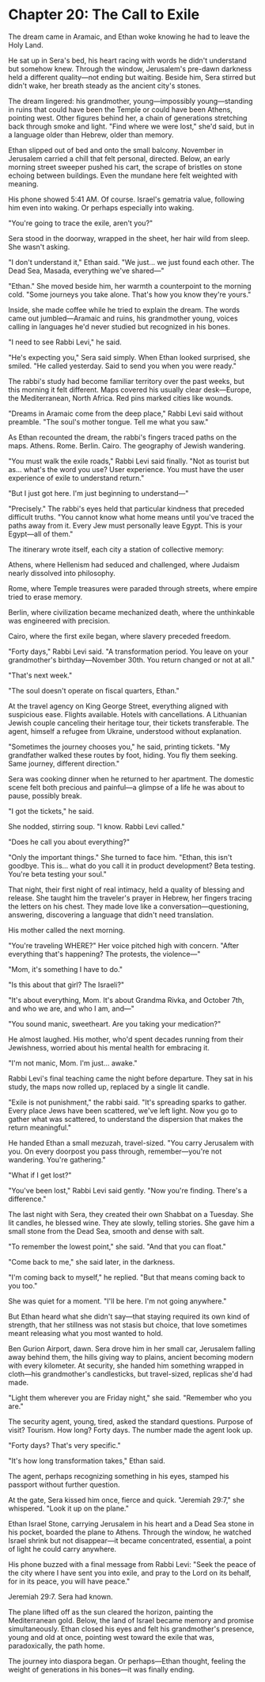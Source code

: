 # Chapter 20: The Call to Exile

The dream came in Aramaic, and Ethan woke knowing he had to leave the Holy Land.

He sat up in Sera's bed, his heart racing with words he didn't understand but somehow knew. Through the window, Jerusalem's pre-dawn darkness held a different quality—not ending but waiting. Beside him, Sera stirred but didn't wake, her breath steady as the ancient city's stones.

The dream lingered: his grandmother, young—impossibly young—standing in ruins that could have been the Temple or could have been Athens, pointing west. Other figures behind her, a chain of generations stretching back through smoke and light. "Find where we were lost," she'd said, but in a language older than Hebrew, older than memory.

Ethan slipped out of bed and onto the small balcony. November in Jerusalem carried a chill that felt personal, directed. Below, an early morning street sweeper pushed his cart, the scrape of bristles on stone echoing between buildings. Even the mundane here felt weighted with meaning.

His phone showed 5:41 AM. Of course. Israel's gematria value, following him even into waking. Or perhaps especially into waking.

"You're going to trace the exile, aren't you?"

Sera stood in the doorway, wrapped in the sheet, her hair wild from sleep. She wasn't asking.

"I don't understand it," Ethan said. "We just... we just found each other. The Dead Sea, Masada, everything we've shared—"

"Ethan." She moved beside him, her warmth a counterpoint to the morning cold. "Some journeys you take alone. That's how you know they're yours."

Inside, she made coffee while he tried to explain the dream. The words came out jumbled—Aramaic and ruins, his grandmother young, voices calling in languages he'd never studied but recognized in his bones.

"I need to see Rabbi Levi," he said.

"He's expecting you," Sera said simply. When Ethan looked surprised, she smiled. "He called yesterday. Said to send you when you were ready."

The rabbi's study had become familiar territory over the past weeks, but this morning it felt different. Maps covered his usually clear desk—Europe, the Mediterranean, North Africa. Red pins marked cities like wounds.

"Dreams in Aramaic come from the deep place," Rabbi Levi said without preamble. "The soul's mother tongue. Tell me what you saw."

As Ethan recounted the dream, the rabbi's fingers traced paths on the maps. Athens. Rome. Berlin. Cairo. The geography of Jewish wandering.

"You must walk the exile roads," Rabbi Levi said finally. "Not as tourist but as... what's the word you use? User experience. You must have the user experience of exile to understand return."

"But I just got here. I'm just beginning to understand—"

"Precisely." The rabbi's eyes held that particular kindness that preceded difficult truths. "You cannot know what home means until you've traced the paths away from it. Every Jew must personally leave Egypt. This is your Egypt—all of them."

The itinerary wrote itself, each city a station of collective memory:

Athens, where Hellenism had seduced and challenged, where Judaism nearly dissolved into philosophy.

Rome, where Temple treasures were paraded through streets, where empire tried to erase memory.

Berlin, where civilization became mechanized death, where the unthinkable was engineered with precision.

Cairo, where the first exile began, where slavery preceded freedom.

"Forty days," Rabbi Levi said. "A transformation period. You leave on your grandmother's birthday—November 30th. You return changed or not at all."

"That's next week."

"The soul doesn't operate on fiscal quarters, Ethan."

At the travel agency on King George Street, everything aligned with suspicious ease. Flights available. Hotels with cancellations. A Lithuanian Jewish couple canceling their heritage tour, their tickets transferable. The agent, himself a refugee from Ukraine, understood without explanation.

"Sometimes the journey chooses you," he said, printing tickets. "My grandfather walked these routes by foot, hiding. You fly them seeking. Same journey, different direction."

Sera was cooking dinner when he returned to her apartment. The domestic scene felt both precious and painful—a glimpse of a life he was about to pause, possibly break.

"I got the tickets," he said.

She nodded, stirring soup. "I know. Rabbi Levi called."

"Does he call you about everything?"

"Only the important things." She turned to face him. "Ethan, this isn't goodbye. This is... what do you call it in product development? Beta testing. You're beta testing your soul."

That night, their first night of real intimacy, held a quality of blessing and release. She taught him the traveler's prayer in Hebrew, her fingers tracing the letters on his chest. They made love like a conversation—questioning, answering, discovering a language that didn't need translation.

His mother called the next morning.

"You're traveling WHERE?" Her voice pitched high with concern. "After everything that's happening? The protests, the violence—"

"Mom, it's something I have to do."

"Is this about that girl? The Israeli?"

"It's about everything, Mom. It's about Grandma Rivka, and October 7th, and who we are, and who I am, and—"

"You sound manic, sweetheart. Are you taking your medication?"

He almost laughed. His mother, who'd spent decades running from their Jewishness, worried about his mental health for embracing it.

"I'm not manic, Mom. I'm just... awake."

Rabbi Levi's final teaching came the night before departure. They sat in his study, the maps now rolled up, replaced by a single lit candle.

"Exile is not punishment," the rabbi said. "It's spreading sparks to gather. Every place Jews have been scattered, we've left light. Now you go to gather what was scattered, to understand the dispersion that makes the return meaningful."

He handed Ethan a small mezuzah, travel-sized. "You carry Jerusalem with you. On every doorpost you pass through, remember—you're not wandering. You're gathering."

"What if I get lost?"

"You've been lost," Rabbi Levi said gently. "Now you're finding. There's a difference."

The last night with Sera, they created their own Shabbat on a Tuesday. She lit candles, he blessed wine. They ate slowly, telling stories. She gave him a small stone from the Dead Sea, smooth and dense with salt.

"To remember the lowest point," she said. "And that you can float."

"Come back to me," she said later, in the darkness.

"I'm coming back to myself," he replied. "But that means coming back to you too."

She was quiet for a moment. "I'll be here. I'm not going anywhere."

But Ethan heard what she didn't say—that staying required its own kind of strength, that her stillness was not stasis but choice, that love sometimes meant releasing what you most wanted to hold.

Ben Gurion Airport, dawn. Sera drove him in her small car, Jerusalem falling away behind them, the hills giving way to plains, ancient becoming modern with every kilometer. At security, she handed him something wrapped in cloth—his grandmother's candlesticks, but travel-sized, replicas she'd had made.

"Light them wherever you are Friday night," she said. "Remember who you are."

The security agent, young, tired, asked the standard questions. Purpose of visit? Tourism. How long? Forty days. The number made the agent look up.

"Forty days? That's very specific."

"It's how long transformation takes," Ethan said.

The agent, perhaps recognizing something in his eyes, stamped his passport without further question.

At the gate, Sera kissed him once, fierce and quick. "Jeremiah 29:7," she whispered. "Look it up on the plane."

Ethan Israel Stone, carrying Jerusalem in his heart and a Dead Sea stone in his pocket, boarded the plane to Athens. Through the window, he watched Israel shrink but not disappear—it became concentrated, essential, a point of light he could carry anywhere.

His phone buzzed with a final message from Rabbi Levi: "Seek the peace of the city where I have sent you into exile, and pray to the Lord on its behalf, for in its peace, you will have peace."

Jeremiah 29:7. Sera had known.

The plane lifted off as the sun cleared the horizon, painting the Mediterranean gold. Below, the land of Israel became memory and promise simultaneously. Ethan closed his eyes and felt his grandmother's presence, young and old at once, pointing west toward the exile that was, paradoxically, the path home.

The journey into diaspora began. Or perhaps—Ethan thought, feeling the weight of generations in his bones—it was finally ending.